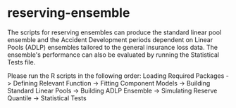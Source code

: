 # reserving-ensemble
The scripts for reserving ensembles can produce the standard linear pool ensemble and the Accident Development periods dependent on Linear Pools (ADLP) ensembles tailored to the general insurance loss data. 
The ensemble's performance can also be evaluated by running the Statistical Tests file. 

Please run the R scripts in the following order:
Loading Required Packages -> Defining Relevant Function -> Fitting Component Models -> Building Standard Linear Pools -> Building ADLP Ensemble -> Simulating Reserve Quantile -> Statistical Tests

